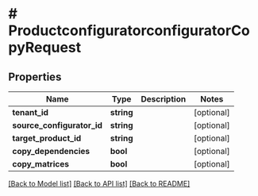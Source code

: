 # # ProductconfiguratorconfiguratorCopyRequest

## Properties

Name | Type | Description | Notes
------------ | ------------- | ------------- | -------------
**tenant_id** | **string** |  | [optional]
**source_configurator_id** | **string** |  | [optional]
**target_product_id** | **string** |  | [optional]
**copy_dependencies** | **bool** |  | [optional]
**copy_matrices** | **bool** |  | [optional]

[[Back to Model list]](../../README.md#models) [[Back to API list]](../../README.md#endpoints) [[Back to README]](../../README.md)
